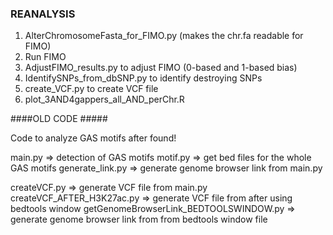 ### REANALYSIS ###

1. AlterChromosomeFasta_for_FIMO.py (makes the chr.fa readable for FIMO)
2. Run FIMO
3. AdjustFIMO_results.py to adjust FIMO (0-based and 1-based bias)
4. IdentifySNPs_from_dbSNP.py to identify destroying SNPs
5. create_VCF.py to create VCF file
6. plot_3AND4gappers_all_AND_perChr.R


####OLD CODE #####

Code to analyze GAS motifs after found!

main.py => detection of GAS motifs
motif.py => get bed files for the whole GAS motifs
generate_link.py => generate genome browser link from main.py

createVCF.py => generate VCF file from main.py
createVCF_AFTER_H3K27ac.py => generate VCF file from after using bedtools window
getGenomeBrowserLink_BEDTOOLSWINDOW.py => generate genome browser link from from bedtools window file